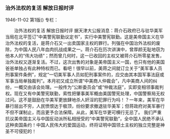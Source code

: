 ### 治外法权的复活  解放日报时评

1946-11-02
第1版()
专栏：

　　治外法权的复活
    解放日报时评
    据天津大公报消息：蒋介石政府已与驻华美军当局在北平签订“中美警宪联勤议定书”，实行中美警宪联勤。这是美帝国主义在华治外法权的复活，是蒋介石又一出卖国家主权的罪行。列强在中国治外法权的废除，为中国人民八年血肉抗战成果之一。蒋介石在历次讲演中，曾厚颜无耻地窃为他本人的“伟大功绩”；然而曾几何时，这一已收回的主权又被蒋介石所零星发售，治外法权又逐渐复活。不过，这次出售的对象是美帝国主义一国，也只有他的美国爸爸单独占有此种特权而已。看吧！很早以前，美蒋之间就订立关于“美军事人员刑事案件条例”，规定“一切美军事人员如犯刑事案件的，应交由其本国军事法庭或军事当局单独裁判”。本月初又成立所谓“中美商人仲裁会”，凡中美商人间的纠纷，一概交由该会处理。一般传为“公断委员会”或“仲裁法庭”，实即变相领事裁判权。现在又有中美警宪联勤，索性把肇事美军概由美国警宪处理，中国警察局无权过问。这不是鼓励在华美军更放肆地杀人奸淫的犯罪行为吗！？一年来，美军在华暴行层出不穷，人民愤恨达于极顶，纷纷要求撤退驻华美军；但蒋政府对美军暴行不但不谋制止，而且更予合法保障。从此，美军在华更可横行无忌了。
    我们严重抗议美帝国主义与中国反动派所私相授受的“中美警宪联勤”，全中国人民绝不承认这种卖国条约！中国人民伟大的爱国运动，终将证明中国领土主权的独立完整是神圣不可侵犯的！
